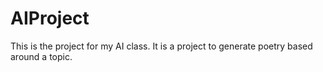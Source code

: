 # AIProject
This is the project for my AI class. It is a project to generate poetry based around a topic.
